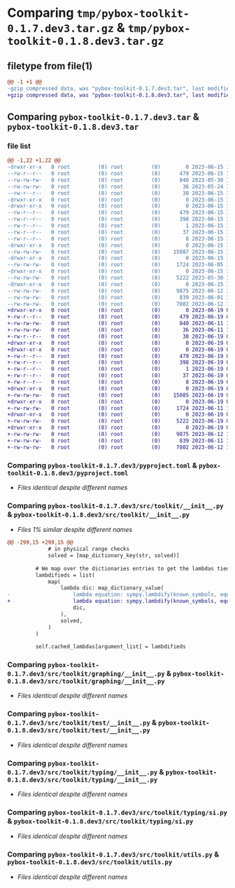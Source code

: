 # Comparing `tmp/pybox-toolkit-0.1.7.dev3.tar.gz` & `tmp/pybox-toolkit-0.1.8.dev3.tar.gz`

## filetype from file(1)

```diff
@@ -1 +1 @@
-gzip compressed data, was "pybox-toolkit-0.1.7.dev3.tar", last modified: Thu Jun 15 14:02:40 2023, max compression
+gzip compressed data, was "pybox-toolkit-0.1.8.dev3.tar", last modified: Mon Jun 19 09:47:56 2023, max compression
```

## Comparing `pybox-toolkit-0.1.7.dev3.tar` & `pybox-toolkit-0.1.8.dev3.tar`

### file list

```diff
@@ -1,22 +1,22 @@
-drwxr-xr-x   0 root         (0) root         (0)        0 2023-06-15 14:02:40.644549 pybox-toolkit-0.1.7.dev3/
--rw-r--r--   0 root         (0) root         (0)      479 2023-06-15 14:02:40.644549 pybox-toolkit-0.1.7.dev3/PKG-INFO
--rw-rw-rw-   0 root         (0) root         (0)      840 2023-05-30 13:22:09.000000 pybox-toolkit-0.1.7.dev3/pyproject.toml
--rw-rw-rw-   0 root         (0) root         (0)       36 2023-05-24 11:45:04.000000 pybox-toolkit-0.1.7.dev3/requirements.txt
--rw-r--r--   0 root         (0) root         (0)       38 2023-06-15 14:02:40.644549 pybox-toolkit-0.1.7.dev3/setup.cfg
-drwxr-xr-x   0 root         (0) root         (0)        0 2023-06-15 14:02:40.640549 pybox-toolkit-0.1.7.dev3/src/
-drwxr-xr-x   0 root         (0) root         (0)        0 2023-06-15 14:02:40.644549 pybox-toolkit-0.1.7.dev3/src/pybox_toolkit.egg-info/
--rw-r--r--   0 root         (0) root         (0)      479 2023-06-15 14:02:40.000000 pybox-toolkit-0.1.7.dev3/src/pybox_toolkit.egg-info/PKG-INFO
--rw-r--r--   0 root         (0) root         (0)      398 2023-06-15 14:02:40.000000 pybox-toolkit-0.1.7.dev3/src/pybox_toolkit.egg-info/SOURCES.txt
--rw-r--r--   0 root         (0) root         (0)        1 2023-06-15 14:02:40.000000 pybox-toolkit-0.1.7.dev3/src/pybox_toolkit.egg-info/dependency_links.txt
--rw-r--r--   0 root         (0) root         (0)       37 2023-06-15 14:02:40.000000 pybox-toolkit-0.1.7.dev3/src/pybox_toolkit.egg-info/requires.txt
--rw-r--r--   0 root         (0) root         (0)        8 2023-06-15 14:02:40.000000 pybox-toolkit-0.1.7.dev3/src/pybox_toolkit.egg-info/top_level.txt
-drwxr-xr-x   0 root         (0) root         (0)        0 2023-06-15 14:02:40.644549 pybox-toolkit-0.1.7.dev3/src/toolkit/
--rw-rw-rw-   0 root         (0) root         (0)    15087 2023-06-15 14:02:16.000000 pybox-toolkit-0.1.7.dev3/src/toolkit/__init__.py
-drwxr-xr-x   0 root         (0) root         (0)        0 2023-06-15 14:02:40.644549 pybox-toolkit-0.1.7.dev3/src/toolkit/graphing/
--rw-rw-rw-   0 root         (0) root         (0)     1724 2023-06-05 18:07:33.000000 pybox-toolkit-0.1.7.dev3/src/toolkit/graphing/__init__.py
-drwxr-xr-x   0 root         (0) root         (0)        0 2023-06-15 14:02:40.644549 pybox-toolkit-0.1.7.dev3/src/toolkit/test/
--rw-rw-rw-   0 root         (0) root         (0)     5222 2023-05-30 15:20:01.000000 pybox-toolkit-0.1.7.dev3/src/toolkit/test/__init__.py
-drwxr-xr-x   0 root         (0) root         (0)        0 2023-06-15 14:02:40.644549 pybox-toolkit-0.1.7.dev3/src/toolkit/typing/
--rw-rw-rw-   0 root         (0) root         (0)     9875 2023-06-12 14:14:27.000000 pybox-toolkit-0.1.7.dev3/src/toolkit/typing/__init__.py
--rw-rw-rw-   0 root         (0) root         (0)      839 2023-06-01 16:04:17.000000 pybox-toolkit-0.1.7.dev3/src/toolkit/typing/si.py
--rw-rw-rw-   0 root         (0) root         (0)     7802 2023-06-12 14:14:27.000000 pybox-toolkit-0.1.7.dev3/src/toolkit/utils.py
+drwxr-xr-x   0 root         (0) root         (0)        0 2023-06-19 09:47:56.127439 pybox-toolkit-0.1.8.dev3/
+-rw-r--r--   0 root         (0) root         (0)      479 2023-06-19 09:47:56.127439 pybox-toolkit-0.1.8.dev3/PKG-INFO
+-rw-rw-rw-   0 root         (0) root         (0)      840 2023-06-11 12:19:14.000000 pybox-toolkit-0.1.8.dev3/pyproject.toml
+-rw-rw-rw-   0 root         (0) root         (0)       36 2023-06-11 12:19:14.000000 pybox-toolkit-0.1.8.dev3/requirements.txt
+-rw-r--r--   0 root         (0) root         (0)       38 2023-06-19 09:47:56.127439 pybox-toolkit-0.1.8.dev3/setup.cfg
+drwxr-xr-x   0 root         (0) root         (0)        0 2023-06-19 09:47:56.119439 pybox-toolkit-0.1.8.dev3/src/
+drwxr-xr-x   0 root         (0) root         (0)        0 2023-06-19 09:47:56.123439 pybox-toolkit-0.1.8.dev3/src/pybox_toolkit.egg-info/
+-rw-r--r--   0 root         (0) root         (0)      479 2023-06-19 09:47:56.000000 pybox-toolkit-0.1.8.dev3/src/pybox_toolkit.egg-info/PKG-INFO
+-rw-r--r--   0 root         (0) root         (0)      398 2023-06-19 09:47:56.000000 pybox-toolkit-0.1.8.dev3/src/pybox_toolkit.egg-info/SOURCES.txt
+-rw-r--r--   0 root         (0) root         (0)        1 2023-06-19 09:47:56.000000 pybox-toolkit-0.1.8.dev3/src/pybox_toolkit.egg-info/dependency_links.txt
+-rw-r--r--   0 root         (0) root         (0)       37 2023-06-19 09:47:56.000000 pybox-toolkit-0.1.8.dev3/src/pybox_toolkit.egg-info/requires.txt
+-rw-r--r--   0 root         (0) root         (0)        8 2023-06-19 09:47:56.000000 pybox-toolkit-0.1.8.dev3/src/pybox_toolkit.egg-info/top_level.txt
+drwxr-xr-x   0 root         (0) root         (0)        0 2023-06-19 09:47:56.123439 pybox-toolkit-0.1.8.dev3/src/toolkit/
+-rw-rw-rw-   0 root         (0) root         (0)    15085 2023-06-19 09:46:10.000000 pybox-toolkit-0.1.8.dev3/src/toolkit/__init__.py
+drwxr-xr-x   0 root         (0) root         (0)        0 2023-06-19 09:47:56.123439 pybox-toolkit-0.1.8.dev3/src/toolkit/graphing/
+-rw-rw-rw-   0 root         (0) root         (0)     1724 2023-06-11 12:19:14.000000 pybox-toolkit-0.1.8.dev3/src/toolkit/graphing/__init__.py
+drwxr-xr-x   0 root         (0) root         (0)        0 2023-06-19 09:47:56.123439 pybox-toolkit-0.1.8.dev3/src/toolkit/test/
+-rw-rw-rw-   0 root         (0) root         (0)     5222 2023-06-19 08:28:37.000000 pybox-toolkit-0.1.8.dev3/src/toolkit/test/__init__.py
+drwxr-xr-x   0 root         (0) root         (0)        0 2023-06-19 09:47:56.127439 pybox-toolkit-0.1.8.dev3/src/toolkit/typing/
+-rw-rw-rw-   0 root         (0) root         (0)     9875 2023-06-12 14:15:14.000000 pybox-toolkit-0.1.8.dev3/src/toolkit/typing/__init__.py
+-rw-rw-rw-   0 root         (0) root         (0)      839 2023-06-11 12:19:14.000000 pybox-toolkit-0.1.8.dev3/src/toolkit/typing/si.py
+-rw-rw-rw-   0 root         (0) root         (0)     7802 2023-06-12 14:15:14.000000 pybox-toolkit-0.1.8.dev3/src/toolkit/utils.py
```

### Comparing `pybox-toolkit-0.1.7.dev3/pyproject.toml` & `pybox-toolkit-0.1.8.dev3/pyproject.toml`

 * *Files identical despite different names*

### Comparing `pybox-toolkit-0.1.7.dev3/src/toolkit/__init__.py` & `pybox-toolkit-0.1.8.dev3/src/toolkit/__init__.py`

 * *Files 1% similar despite different names*

```diff
@@ -299,15 +299,15 @@
             # in physical range checks
             solved = [map_dictionary_key(str, solved)]
 
         # We map over the dictionaries entries to get the lambdas tied to each variable
         lambdifieds = list(
             map(
                 lambda dic: map_dictionary_value(
-                    lambda equation: sympy.lambdify(known_symbols, equation, modules = ["math"]),
+                    lambda equation: sympy.lambdify(known_symbols, equation, modules = "math"),
                     dic,
                 ),
                 solved,
             )
         )
 
         self.cached_lambdas[argument_list] = lambdifieds
```

### Comparing `pybox-toolkit-0.1.7.dev3/src/toolkit/graphing/__init__.py` & `pybox-toolkit-0.1.8.dev3/src/toolkit/graphing/__init__.py`

 * *Files identical despite different names*

### Comparing `pybox-toolkit-0.1.7.dev3/src/toolkit/test/__init__.py` & `pybox-toolkit-0.1.8.dev3/src/toolkit/test/__init__.py`

 * *Files identical despite different names*

### Comparing `pybox-toolkit-0.1.7.dev3/src/toolkit/typing/__init__.py` & `pybox-toolkit-0.1.8.dev3/src/toolkit/typing/__init__.py`

 * *Files identical despite different names*

### Comparing `pybox-toolkit-0.1.7.dev3/src/toolkit/typing/si.py` & `pybox-toolkit-0.1.8.dev3/src/toolkit/typing/si.py`

 * *Files identical despite different names*

### Comparing `pybox-toolkit-0.1.7.dev3/src/toolkit/utils.py` & `pybox-toolkit-0.1.8.dev3/src/toolkit/utils.py`

 * *Files identical despite different names*

